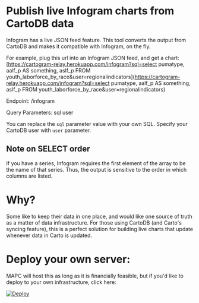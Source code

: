 # Publish live Infogram charts from CartoDB data

Infogram has a live JSON feed feature. This tool converts the output from CartoDB and makes it compatible with Infogram, on the fly. 

For example, plug this url into an Infogram JSON feed, and get a chart:
[https://cartogram-relay.herokuapp.com/infogram?sql=select pumatype, aalf_p AS something, aslf_p FROM youth_laborforce_by_race&user=regionalindicators](https://cartogram-relay.herokuapp.com/infogram?sql=select pumatype, aalf_p AS something, aslf_p FROM youth_laborforce_by_race&user=regionalindicators)

Endpoint:
/infogram

Query Parameters:
sql
user

You can replace the `sql` parameter value with your own SQL. Specify your CartoDB user with `user` parameter. 

## Note on SELECT order
If you have a series, Infogram requires the first element of the array to be the name of that series. Thus, the output is sensitive to the order in which columns are listed.

# Why?
Some like to keep their data in one place, and would like one source of truth as a matter of data infrastructure. For those using CartoDB (and Carto's syncing feature), this is a perfect solution for building live charts that update whenever data in Carto is updated.

# Deploy your own server:

MAPC will host this as long as it is financially feasible, but if you'd like to deploy to your own infrastructure, click here:

[![Deploy](https://www.herokucdn.com/deploy/button.svg)](https://heroku.com/deploy)
